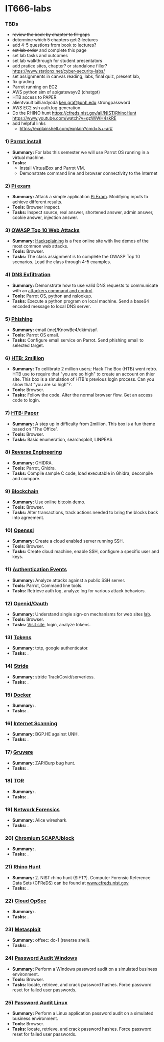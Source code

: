 # IT666-labs

### TBDs
- ~~review the book by chapter to fill gaps~~
- ~~determine which 5 chapters get 2 lectures~~
- add 4-5 questions from book to lectures?
- ~~set lab order~~ and complete this page
- set lab tasks and outcomes
- set lab walkthrough for student presentators
- add pratice sites, chapter? or standalone filler? https://www.stationx.net/cyber-security-labs/
- set assignments in canvas reading, labs, final quiz, present lab,
- fix grading
- Parrot running on EC2
- AWS python sim of apigatewayv2 (chatgpt)
- HTB access to PAPER
- alientvault billiardyoda ken.graf@unh.edu strongpassword
- AWS EC2 ssh auth.log generation
- Do the RHINO hunt https://cfreds.nist.gov/all/NIST/RhinoHunt
  https://www.youtube.com/watch?v=gzWiWH4skRE
- add helpful links
  - https://explainshell.com/explain?cmd=ls+-ar#

### 1) [Parrot install](./parrot.md)
  - __Summary:__ For labs this semester we will use Parrot OS running in a virtual machine.  
  - __Tasks:__
    - Install VirtualBox and Parrot VM.
    - Demonstrate command line and browser connectivity to the Internet

### 2) [Pi exam](./pi.md)
  - __Summary:__ Attack a simple application [Pi Exam](https://pi.kengraf.com).  Modifying inputs to achieve different results.  
  - __Tools:__ Browser inspect.  
  - __Tasks:__ Inspect source, real answer, shortened answer, admin answer, cookie answer, injection answer.  

### 3) [OWASP Top 10 Web Attacks](./hacksplaining.md)
  - __Summary:__ [Hacksplaining](https://hacksplaining.com) is a free online site with live demos of the most common web attacks.  
  - __Tools:__ Browser.  
  - __Tasks:__ The class assignment is to complete the OWASP Top 10 scenarios.  Lead the class through 4-5 examples.  

### 4) [DNS Exfiltration](./dns_exfil.md)
  - __Summary:__ Demonstrate how to use valid DNS requests to communicate with an [attackers command and control](https://github.com/kengraf/DNSexfil/tree/main).  
  - __Tools:__ Parrot OS, python and nslookup.  
  - __Tasks:__ Execute a python program on local machine.  Send a base64 encoded message to local DNS server.  

### 5) [Phishing](./phishing.md)
  - __Summary:__ email (me)/KnowBe4/dkim/spf.  
  - __Tools:__ Parrot OS email.  
  - __Tasks:__ Configure email service on Parrot.  Send phishing email to selected target.  

### 6) [HTB: 2million](./htb_2million.md)
  - __Summary:__ To cellibrate 2 million users; Hack The Box (HTB) went retro. HTB use to require that "you are so high" to create an account on thier site.  This box is a simulation of HTB's previous login process.  Can you show that "you are so high"?.  
  - __Tools:__ Browser.  
  - __Tasks:__ Follow the code.  Alter the normal browser flow.  Get an access code to login.  

### 7) [HTB: Paper](./htb_paper.md)
  - __Summary:__ A step up in difficulty from 2million.  This box is a fun theme based on "The Office".  
  - __Tools:__ Browser.  
  - __Tasks:__ Basic enumeration, searchsploit, LINPEAS.  

### 8) [Reverse Engineering](./ghidra.md)
  - __Summary:__ GHIDRA.  
  - __Tools:__ Parrot, Ghidra.  
  - __Tasks:__ Compile sample C code, load executable in Ghidra, decompile and compare.  

### 9) [Blockchain](./blockchain.md)
  - __Summary:__ Use online [bitcoin demo](https://andersbrownworth.com/blockchain/distributed).    
  - __Tools:__ Browser.  
  - __Tasks:__ Alter transactions, track actions needed to bring the blocks back into agreement.  

### 10) [Openssl](./openssl.md)
  - __Summary:__ Create a cloud enabled server running SSH.
  - __Tools:__ Browser.    
  - __Tasks:__ Create cloud machine, enable SSH, configure a specific user and keys.  

### 11) [Authentication Events](./auth_log.md)
  - __Summary:__ Analyze attacks against a public SSH server.  
  - __Tools:__ Parrot, Command line tools.
  - __Tasks:__ Retrieve auth log, analyze log for various attack behaviors.  

### 12) [Openid/Oauth](./openid_oauth.md)
  - __Summary:__ Understand single sign-on mechanisms for web sites [lab](https://mycourses.unh.edu/courses/84760/assignments/670156).  
  - __Tools:__ Browser.    
  - __Tasks:__ [Visit site](https://kengraf-auth2.web.app/github-popup.html), login, analyze tokens.  

### 13) [Tokens](./tokens.md)
  - __Summary:__ totp, google authenticator.  
  - __Tasks:__ .  

### 14) [Stride](./stride.md)
  - __Summary:__ stride TrackCovid/serverless.  
  - __Tasks:__ .  

### 15) [Docker](./docker.md)
  - __Summary:__ .  
  - __Tasks:__ .  

### 16) [Internet Scanning](./internet_scanning.md)
  - __Summary:__ BGP.HE against UNH.  
  - __Tasks:__ .  

### 17) [Gruyere](./gruyere.md)
  - __Summary:__ ZAP/Burp bug hunt.  
  - __Tasks:__ .  

### 18) [TOR](./tor.md)
  - __Summary:__ .  
  - __Tasks:__ .  

### 19) [Network Forensics](./network_forensics.md)
  - __Summary:__ Alice wireshark.  
  - __Tasks:__ .  

### 20) [Chromium SCAP/Ublock](./chromium.md)
  - __Summary:__ .  
  - __Tasks:__ .  

### 21) [Rhino Hunt](./rhino_hunt.md)
  - __Summary:__ 2.	NIST rhino hunt (SIFT?).  Computer Forensic Reference Data Sets (CFReDS) can be found at www.cfreds.nist.gov
  - __Tasks:__ .  

### 22) [Cloud OpSec](./cloud_opsec.md)
  - __Summary:__ .  
  - __Tasks:__ .  

### 23) [Metasploit](./metasploit.md)
  - __Summary:__ offsec: dc-1 (reverse shell).  
  - __Tasks:__ .  

### 24) [Password Audit Windows](./password_audit_windows.md)
  - __Summary:__ Perform a WIndows password audit on a simulated business environment.  
  - __Tools:__ Browser.  
  - __Tasks:__ locate, retrieve, and crack password hashes.  Force password reset for failed user passwords.  

### 25) [Password Audit Linux](./password_audit_linux.md)
  - __Summary:__ Perform a Linux application password audit on a simulated business environment.  
  - __Tools:__ Browser.  
  - __Tasks:__ locate, retrieve, and crack password hashes.  Force password reset for failed user passwords.  


